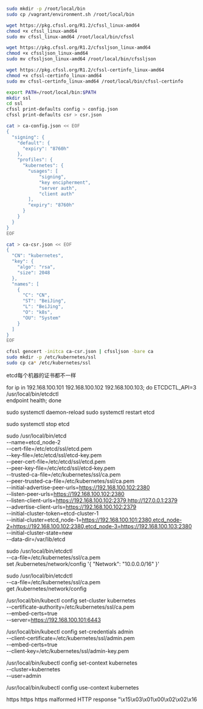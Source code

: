 ``` bash
sudo mkdir -p /root/local/bin
sudo cp /vagrant/environment.sh /root/local/bin

wget https://pkg.cfssl.org/R1.2/cfssl_linux-amd64
chmod +x cfssl_linux-amd64
sudo mv cfssl_linux-amd64 /root/local/bin/cfssl

wget https://pkg.cfssl.org/R1.2/cfssljson_linux-amd64
chmod +x cfssljson_linux-amd64
sudo mv cfssljson_linux-amd64 /root/local/bin/cfssljson

wget https://pkg.cfssl.org/R1.2/cfssl-certinfo_linux-amd64
chmod +x cfssl-certinfo_linux-amd64
sudo mv cfssl-certinfo_linux-amd64 /root/local/bin/cfssl-certinfo

export PATH=/root/local/bin:$PATH
mkdir ssl
cd ssl
cfssl print-defaults config > config.json
cfssl print-defaults csr > csr.json
```

``` bash
cat > ca-config.json << EOF
{
  "signing": {
    "default": {
      "expiry": "8760h"
    },
    "profiles": {
      "kubernetes": {
        "usages": [
            "signing",
            "key encipherment",
            "server auth",
            "client auth"
        ],
        "expiry": "8760h"
      }
    }
  }
}
EOF
```

``` bash
cat > ca-csr.json << EOF
{
  "CN": "kubernetes",
  "key": {
    "algo": "rsa",
    "size": 2048
  },
  "names": [
    {
      "C": "CN",
      "ST": "BeiJing",
      "L": "BeiJing",
      "O": "k8s",
      "OU": "System"
    }
  ]
}
EOF
```

``` bash
cfssl gencert -initca ca-csr.json | cfssljson -bare ca
sudo mkdir -p /etc/kubernetes/ssl
sudo cp ca* /etc/kubernetes/ssl
```


etcd每个机器的证书都不一样


for ip in 192.168.100.101 192.168.100.102 192.168.100.103; do
  ETCDCTL_API=3 /usr/local/bin/etcdctl \
  endpoint health; done


sudo systemctl daemon-reload
sudo systemctl restart etcd

sudo systemctl stop etcd


sudo /usr/local/bin/etcd \
--name=etcd_node-2 \
--cert-file=/etc/etcd/ssl/etcd.pem \
--key-file=/etc/etcd/ssl/etcd-key.pem \
--peer-cert-file=/etc/etcd/ssl/etcd.pem \
--peer-key-file=/etc/etcd/ssl/etcd-key.pem \
--trusted-ca-file=/etc/kubernetes/ssl/ca.pem \
--peer-trusted-ca-file=/etc/kubernetes/ssl/ca.pem \
--initial-advertise-peer-urls=https://192.168.100.102:2380 \
--listen-peer-urls=https://192.168.100.102:2380 \
--listen-client-urls=https://192.168.100.102:2379,http://127.0.0.1:2379 \
--advertise-client-urls=https://192.168.100.102:2379 \
--initial-cluster-token=etcd-cluster-1 \
--initial-cluster=etcd_node-1=https://192.168.100.101:2380,etcd_node-2=https://192.168.100.102:2380,etcd_node-3=https://192.168.100.103:2380 \
--initial-cluster-state=new \
--data-dir=/var/lib/etcd


sudo /usr/local/bin/etcdctl \
--ca-file=/etc/kubernetes/ssl/ca.pem \
set /kubernetes/network/config '{ "Network": "10.0.0.0/16" }'

sudo /usr/local/bin/etcdctl \
--ca-file=/etc/kubernetes/ssl/ca.pem \
get /kubernetes/network/config




/usr/local/bin/kubectl config set-cluster kubernetes \
  --certificate-authority=/etc/kubernetes/ssl/ca.pem \
  --embed-certs=true \
  --server=https://192.168.100.101:6443


/usr/local/bin/kubectl config set-credentials admin \
  --client-certificate=/etc/kubernetes/ssl/admin.pem \
  --embed-certs=true \
  --client-key=/etc/kubernetes/ssl/admin-key.pem

/usr/local/bin/kubectl config set-context kubernetes \
  --cluster=kubernetes \
  --user=admin

/usr/local/bin/kubectl config use-context kubernetes


https https https
malformed HTTP response "\x15\x03\x01\x00\x02\x02\x16